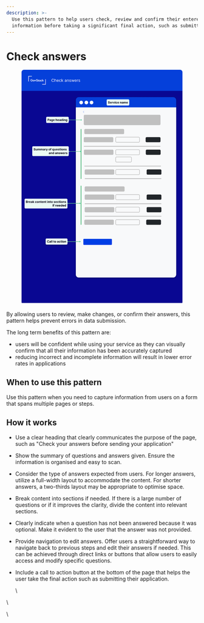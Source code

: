 ```yaml
---
description: >-
  Use this pattern to help users check, review and confirm their entered
  information before taking a significant final action, such as submitting.
---
```


# Check answers

<figure><img src="../../.gitbook/assets/image (3) (1).png" alt=""><figcaption></figcaption></figure>

By allowing users to review, make changes, or confirm their answers, this pattern helps prevent errors in data submission.&#x20;

The long term benefits of this pattern are:&#x20;

* users will be confident while using your service as they can visually confirm that all their information has been accurately captured
* reducing incorrect and incomplete information will result in lower error rates in applications

## **When to use this pattern**

Use this pattern when you need to capture information from users on a form that spans multiple pages or steps.&#x20;

## **How it works**

* Use a clear heading that clearly communicates the purpose of the page, such as "Check your answers before sending your application"
* Show the summary of questions and answers given. Ensure the information is organised and easy to scan.
* Consider the type of answers expected from users. For longer answers, utilize a full-width layout to accommodate the content. For shorter answers, a two-thirds layout may be appropriate to optimise space.
* Break content into sections if needed. If there is a large number of questions or if it improves the clarity, divide the content into relevant sections.
* Clearly indicate when a question has not been answered because it was optional. Make it evident to the user that the answer was not provided.
* Provide navigation to edit answers. Offer users a straightforward way to navigate back to previous steps and edit their answers if needed. This can be achieved through direct links or buttons that allow users to easily access and modify specific questions.
*   Include a call to action button at the bottom of the page that helps the user take the final action such as submitting their application.

    \


\


\
